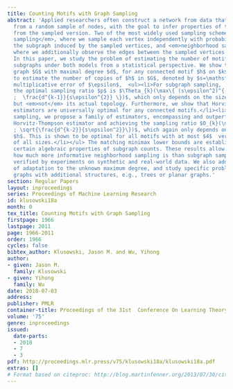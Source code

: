 ```yaml
---
title: Counting Motifs with Graph Sampling
abstract: 'Applied researchers often construct a network from data that has been collected
  from a random sample of nodes, with the goal to infer properties of the parent network
  from the sampled version. Two of the most widely used sampling schemes are <em>subgraph
  sampling</em>, where we sample each vertex independently with probability $p$ and observe
  the subgraph induced by the sampled vertices, and <em>neighborhood sampling</em>,
  where we additionally observe the edges between the sampled vertices and their neighbors.
  In this paper, we study the problem of estimating the number of motifs as induced
  subgraphs under both models from a statistical perspective. We show that: for parent
  graph $G$ with maximal degree $d$, for any connected motif $h$ on $k$ vertices,
  to estimate the number of copies of $h$ in $G$, denoted by $s=\mathsf{s}(h,G)$,  with a
  multiplicative error of $\epsilon$,  <ul><li>For subgraph sampling,
  the optimal sampling ratio $p$ is $\Theta_{k}(\max\{ (s\epsilon^2)^{-\frac{1}{k}},
  ;  \frac{d^{k-1}}{s\epsilon^{2}} \})$, which only depends on the size of the motif
  but <em>not</em> its actual topology. Furthermore, we show that Horvitz-Thompson type
  estimators are universally optimal for any connected motifs.</li><li>For neighborhood
  sampling, we propose a family of estimators, encompassing and outperforming the
  Horvitz-Thompson estimator and achieving the sampling ratio $O_{k}(\min\{ (\frac{d}{s\epsilon^2})^{\frac{1}{k-1}},
  ; \sqrt{\frac{d^{k-2}}{s\epsilon^2}}\})$, which again only depends on the size of
  $h$. This is shown to be optimal for all motifs with at most $4$  vertices and cliques
  of all sizes.</li></ul> The matching minimax lower bounds are established using
  certain algebraic properties of subgraph counts. These results allow us to quantify
  how much more informative neighborhood sampling is than subgraph sampling, as empirically
  verified by experiments on synthetic and real-world data. We also address the issue
  of adaptation to the unknown maximum degree, and study specific problems for parent
  graphs with additional structures, e.g., trees or planar graphs.'
section: Regular Papers
layout: inproceedings
series: Proceedings of Machine Learning Research
id: klusowski18a
month: 0
tex_title: Counting Motifs with Graph Sampling
firstpage: 1966
lastpage: 2011
page: 1966-2011
order: 1966
cycles: false
bibtex_author: Klusowski, Jason M. and Wu, Yihong
author:
- given: Jason M.
  family: Klusowski
- given: Yihong
  family: Wu
date: 2018-07-03
address: 
publisher: PMLR
container-title: Proceedings of the 31st  Conference On Learning Theory
volume: '75'
genre: inproceedings
issued:
  date-parts:
  - 2018
  - 7
  - 3
pdf: http://proceedings.mlr.press/v75/klusowski18a/klusowski18a.pdf
extras: []
# Format based on citeproc: http://blog.martinfenner.org/2013/07/30/citeproc-yaml-for-bibliographies/
---
```

